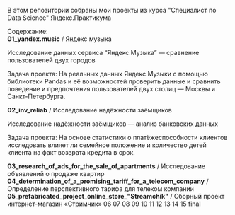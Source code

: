 В этом репозитории собраны мои проекты из курса "Специалист по Data Science" Яндекс.Практикума

Содержание: 
<br>
**01_yandex.music** / Яндекс музыка
<br>

Исследование данных сервиса “Яндекс.Музыка” — сравнение пользователей двух городов
<br>

Задача проекта: На реальных данных Яндекс.Музыки c помощью библиотеки Pandas и её возможностей проверить данные и сравнить поведение и предпочтения пользователей двух столиц — Москвы и Санкт-Петербурга.
<br>

**02_inv_reliab** / Исследование надёжности заёмщиков
<br>

Исследование надёжности заёмщиков — анализ банковских данных
<br>

Задача проекта: На основе статистики о платёжеспособности клиентов исследовать влияет ли семейное положение и количество детей клиента на факт возврата кредита в срок.
<br>


**03_research_of_ads_for_the_sale_of_apartments** / Исследование объявлений о продаже квартир
<br>
**04_determination_of_a_promising_tariff_for_a_telecom_company** / Определение перспективного тарифа для телеком компании
<br>
**05_prefabricated_project_online_store_"Streamchik"** / Сборный проект интернет-магазин «Стримчик»
06
07
08
09
10
11
12
13
14
15
final
